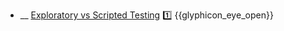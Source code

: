 * __ [Exploratory vs Scripted Testing]({{baseUrl}}/testing/testingTypes/exploratoryVsScriptedTesting) :one: <trigger for="pop:testing-exploratoryVsScriptedTesting-preview">{{glyphicon_eye_open}}</trigger>

<popover id="pop:testing-exploratoryVsScriptedTesting-preview" title="{{glyphicon_eye_open}} Exploratory vs Scripted Testing" placement="right">
  <div slot="content">
    <include src=".\preview.md" />
  </div>
</popover>
